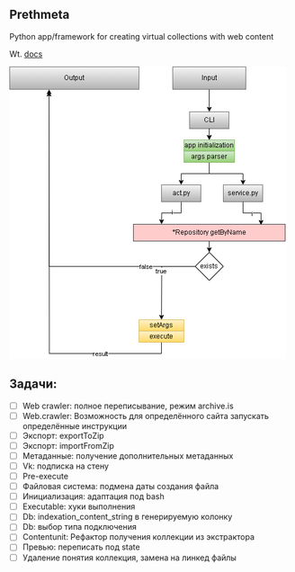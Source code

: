 ## Prethmeta

Python app/framework for creating virtual collections with web content

Wt. [docs](docs/ru/README.md)

![Prethmeta work scheme](readme/s_cli.png)

## Задачи:

- [ ] Web crawler: полное переписывание, режим archive.is
- [ ] Web.crawler: Возможность для определённого сайта запускать определённые инструкции
- [ ] Экспорт: exportToZip
- [ ] Экспорт: importFromZip
- [ ] Метаданные: получение дополнительных метаданных
- [ ] Vk: подписка на стену
- [ ] Pre-execute
- [ ] Файловая система: подмена даты создания файла
- [ ] Инициализация: адаптация под bash
- [ ] Executable: хуки выполнения
- [ ] Db: indexation_content_string в генерируемую колонку
- [ ] Db: выбор типа подключения
- [ ] Contentunit: Рефактор получения коллекции из экстрактора
- [ ] Превью: переписать под state
- [ ] Удаление понятия коллекция, замена на линкед файлы
